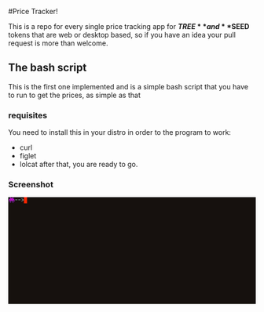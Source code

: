 #Price Tracker!

This is a repo for every single price tracking app for **$TREE** and **$SEED**
tokens that are web or desktop based, so if you have an idea your pull request
is more than welcome.

## The bash script

This is the first one implemented and is a simple bash script that you have to
run to get the prices, as simple as that

### requisites

You need to install this in your distro in order to the program to work:
+ curl
+ figlet
+ lolcat
after that, you are ready to go.

### Screenshot

![Linux script](./screenshots/linux_script.gif "linux script")
